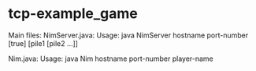 # tcp-example_game

Main files:
  NimServer.java: Usage: java NimServer hostname port-number [true] [pile1 [pile2 ...]]
  
  Nim.java: Usage: java Nim hostname port-number player-name
